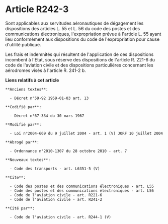 # Article R242-3

Sont applicables aux servitudes aéronautiques de dégagement les dispositions des articles L. 55 et L. 56 du code des postes
et des communications électroniques, l'expropriation prévue à l'article L. 55 ayant lieu conformément aux dispositions du
code de l'expropriation pour cause d'utilité publique.

Les frais et indemnités qui résultent de l'application de ces dispositions incombent à l'Etat, sous réserve des dispositions
de l'article R. 221-6 du code de l'aviation civile et des dispositions particulières concernant les aérodromes visés à
l'article R. 241-2 b.

**Liens relatifs à cet article**

	**Anciens textes**:

	  - Décret n°59-92 1959-01-03 art. 13

	**Codifié par**:

	  - Décret n°67-334 du 30 mars 1967

	**Modifié par**:

	  - Loi n°2004-669 du 9 juillet 2004 - art. 1 (V) JORF 10 juillet 2004

	**Abrogé par**:

	  - Ordonnance n°2010-1307 du 28 octobre 2010 - art. 7

	**Nouveaux textes**:

	  - Code des transports - art. L6351-5 (V)

	**Cite**:

	  - Code des postes et des communications électroniques - art. L55
	  - Code des postes et des communications électroniques - art. L56
	  - Code de l'aviation civile - art. R221-6
	  - Code de l'aviation civile - art. R241-2

	**Cité par**:

	  - Code de l'aviation civile - art. R244-1 (V)
